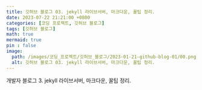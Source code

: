 ```yaml
---
title: 깃허브 블로그 03. jekyll 라이브서버, 마크다운, 꿀팁 정리.
date: 2023-07-22 21:21:00 +0800
categories: [코딩 프로젝트, 깃허브 블로그]
tags: [깃허브 블로그]
math: true
mermaid: true
pin : false
image:
  path: /images/코딩_프로젝트/깃허브_블로그/2023-01-21-github-blog-01/00.png
  alt: 깃허브 블로그 03. jekyll 라이브서버, 마크다운, 꿀팁 정리.
---
```


개발자 블로그 3. jekyll 라이브서버, 마크다운, 꿀팁 정리.